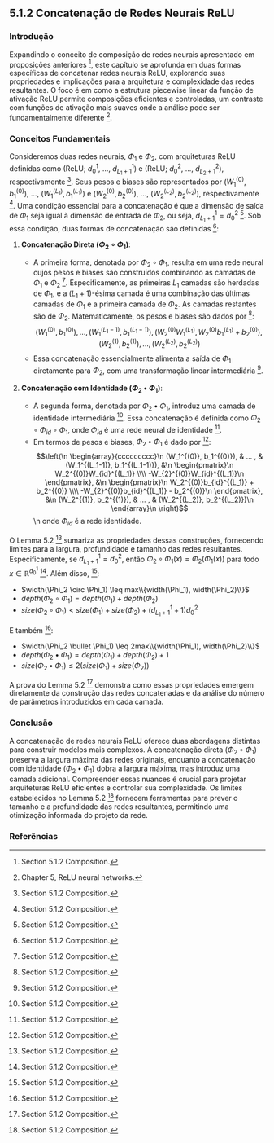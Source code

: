 ## 5.1.2 Concatenação de Redes Neurais ReLU

### Introdução
Expandindo o conceito de composição de redes neurais apresentado em proposições anteriores [^2], este capítulo se aprofunda em duas formas específicas de concatenar redes neurais ReLU, explorando suas propriedades e implicações para a arquitetura e complexidade das redes resultantes. O foco é em como a estrutura piecewise linear da função de ativação ReLU permite composições eficientes e controladas, um contraste com funções de ativação mais suaves onde a análise pode ser fundamentalmente diferente [^1].

### Conceitos Fundamentais
Consideremos duas redes neurais, $\Phi_1$ e $\Phi_2$, com arquiteturas ReLU definidas como (ReLU; $d_0^1$, ..., $d_{L_1+1}^1$) e (ReLU; $d_0^2$, ..., $d_{L_2+1}^2$), respectivamente [^2]. Seus pesos e biases são representados por $(W_1^{(0)}, b_1^{(0)})$, ..., $(W_1^{(L_1)}, b_1^{(L_1)})$ e $(W_2^{(0)}, b_2^{(0)})$, ..., $(W_2^{(L_2)}, b_2^{(L_2)})$, respectivamente [^2]. Uma condição essencial para a concatenação é que a dimensão de saída de $\Phi_1$ seja igual à dimensão de entrada de $\Phi_2$, ou seja, $d_{L_1+1}^1 = d_0^2$ [^2]. Sob essa condição, duas formas de concatenação são definidas [^2]:

1.  **Concatenação Direta ($\Phi_2 \circ \Phi_1$)**:
    *   A primeira forma, denotada por $\Phi_2 \circ \Phi_1$, resulta em uma rede neural cujos pesos e biases são construídos combinando as camadas de $\Phi_1$ e $\Phi_2$ [^2]. Especificamente, as primeiras $L_1$ camadas são herdadas de $\Phi_1$, e a $(L_1 + 1)$-ésima camada é uma combinação das últimas camadas de $\Phi_1$ e a primeira camada de $\Phi_2$. As camadas restantes são de $\Phi_2$. Matematicamente, os pesos e biases são dados por [^2]:
        $$ (W_1^{(0)}, b_1^{(0)}), ..., (W_1^{(L_1-1)}, b_1^{(L_1-1)}), (W_2^{(0)}W_1^{(L_1)}, W_2^{(0)}b_1^{(L_1)} + b_2^{(0)}), (W_2^{(1)}, b_2^{(1)}), ..., (W_2^{(L_2)}, b_2^{(L_2)}) $$
    *   Essa concatenação essencialmente alimenta a saída de $\Phi_1$ diretamente para $\Phi_2$, com uma transformação linear intermediária [^2].

2.  **Concatenação com Identidade ($\Phi_2 \bullet \Phi_1$)**:
    *   A segunda forma, denotada por $\Phi_2 \bullet \Phi_1$, introduz uma camada de identidade intermediária [^2]. Essa concatenação é definida como $\Phi_2 \circ \Phi_{id} \circ \Phi_1$, onde $\Phi_{id}$ é uma rede neural de identidade [^2].
    *   Em termos de pesos e biases, $\Phi_2 \bullet \Phi_1$ é dado por [^2]:
        $$\left(\n        \begin{array}{ccccccccc}\n             (W_1^{(0)}, b_1^{(0)}), & ... , & (W_1^{(L_1-1)}, b_1^{(L_1-1)}), &\n             \begin{pmatrix}\n                  W_2^{(0)}W_{id}^{(L_1)} \\\\ -W_{2}^{(0)}W_{id}^{(L_1)}\n             \end{pmatrix}, &\n             \begin{pmatrix}\n                  W_2^{(0)}b_{id}^{(L_1)} + b_2^{(0)} \\\\ -W_{2}^{(0)}b_{id}^{(L_1)} - b_2^{(0)}\n             \end{pmatrix}, &\n             (W_2^{(1)}, b_2^{(1)}), & ... , & (W_2^{(L_2)}, b_2^{(L_2)})\n        \end{array}\n        \right)$$\n        onde $\Phi_{id}$ é a rede identidade.

O Lemma 5.2 [^2] sumariza as propriedades dessas construções, fornecendo limites para a largura, profundidade e tamanho das redes resultantes. Especificamente, se $d_{L_1+1}^1 = d_0^2$, então $\Phi_2 \circ \Phi_1(x) = \Phi_2(\Phi_1(x))$ para todo $x \in \mathbb{R}^{d_0^1}$ [^2]. Além disso, [^2]:

*   $width(\Phi_2 \circ \Phi_1) \leq max\\{width(\Phi_1), width(\Phi_2)\\}$
*   $depth(\Phi_2 \circ \Phi_1) = depth(\Phi_1) + depth(\Phi_2)$
*   $size(\Phi_2 \circ \Phi_1) < size(\Phi_1) + size(\Phi_2) + (d_{L_1+1}^1 + 1)d_0^2$

E também [^2]:

*   $width(\Phi_2 \bullet \Phi_1) \leq 2max\\{width(\Phi_1), width(\Phi_2)\\}$
*   $depth(\Phi_2 \bullet \Phi_1) = depth(\Phi_1) + depth(\Phi_2) + 1$
*   $size(\Phi_2 \bullet \Phi_1) \leq 2(size(\Phi_1) + size(\Phi_2))$

A prova do Lemma 5.2 [^2] demonstra como essas propriedades emergem diretamente da construção das redes concatenadas e da análise do número de parâmetros introduzidos em cada camada.

### Conclusão
A concatenação de redes neurais ReLU oferece duas abordagens distintas para construir modelos mais complexos. A concatenação direta (${\Phi_2 \circ \Phi_1}$) preserva a largura máxima das redes originais, enquanto a concatenação com identidade (${\Phi_2 \bullet \Phi_1}$) dobra a largura máxima, mas introduz uma camada adicional. Compreender essas nuances é crucial para projetar arquiteturas ReLU eficientes e controlar sua complexidade. Os limites estabelecidos no Lemma 5.2 [^2] fornecem ferramentas para prever o tamanho e a profundidade das redes resultantes, permitindo uma otimização informada do projeto da rede.

### Referências
[^1]: Chapter 5, ReLU neural networks.
[^2]: Section 5.1.2 Composition.
<!-- END -->